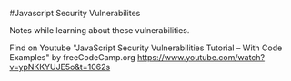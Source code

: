 #Javascript Security Vulnerabilites

Notes while learning about these vulnerabilities.


Find on Youtube 
"JavaScript Security Vulnerabilities Tutorial – With Code Examples" by freeCodeCamp.org
https://www.youtube.com/watch?v=ypNKKYUJE5o&t=1062s
